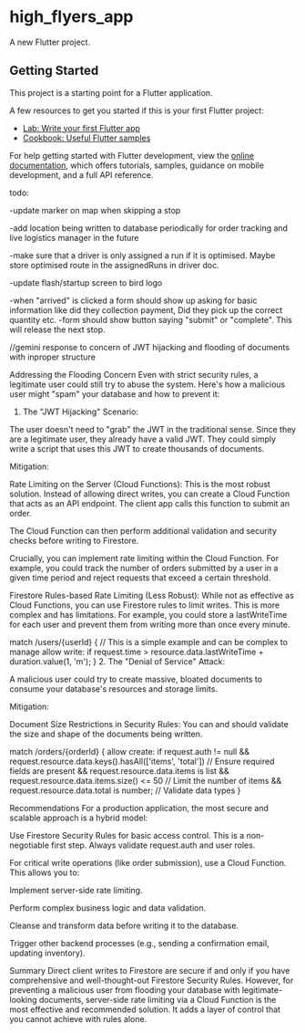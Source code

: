 # high_flyers_app

A new Flutter project.

## Getting Started

This project is a starting point for a Flutter application.

A few resources to get you started if this is your first Flutter project:

- [Lab: Write your first Flutter app](https://docs.flutter.dev/get-started/codelab)
- [Cookbook: Useful Flutter samples](https://docs.flutter.dev/cookbook)

For help getting started with Flutter development, view the
[online documentation](https://docs.flutter.dev/), which offers tutorials,
samples, guidance on mobile development, and a full API reference.



todo:

-update marker on map when skipping a stop

-add location being written to database periodically for order tracking and live logistics manager in the future

-make sure that a driver is only assigned a run if it is optimised. Maybe store optimised route in the assignedRuns in driver doc.

-update flash/startup screen to bird logo

-when "arrived" is clicked a form should show up asking for basic information like did they collection payment, Did they pick up the correct quantity etc.
-form should show button saying "submit" or "complete". This will release the next stop.













//gemini response to concern of JWT hijacking and flooding of documents with inproper structure


Addressing the Flooding Concern
Even with strict security rules, a legitimate user could still try to abuse the system. Here's how a malicious user might "spam" your database and how to prevent it:

1. The "JWT Hijacking" Scenario:

The user doesn't need to "grab" the JWT in the traditional sense. Since they are a legitimate user, they already have a valid JWT. They could simply write a script that uses this JWT to create thousands of documents.

Mitigation:

Rate Limiting on the Server (Cloud Functions): This is the most robust solution. Instead of allowing direct writes, you can create a Cloud Function that acts as an API endpoint. The client app calls this function to submit an order.

The Cloud Function can then perform additional validation and security checks before writing to Firestore.

Crucially, you can implement rate limiting within the Cloud Function. For example, you could track the number of orders submitted by a user in a given time period and reject requests that exceed a certain threshold.

Firestore Rules-based Rate Limiting (Less Robust): While not as effective as Cloud Functions, you can use Firestore rules to limit writes. This is more complex and has limitations. For example, you could store a lastWriteTime for each user and prevent them from writing more than once every minute.

match /users/{userId} {
  // This is a simple example and can be complex to manage
  allow write: if request.time > resource.data.lastWriteTime + duration.value(1, 'm');
}
2. The "Denial of Service" Attack:

A malicious user could try to create massive, bloated documents to consume your database's resources and storage limits.

Mitigation:

Document Size Restrictions in Security Rules: You can and should validate the size and shape of the documents being written.

match /orders/{orderId} {
  allow create: if request.auth != null
                && request.resource.data.keys().hasAll(['items', 'total']) // Ensure required fields are present
                && request.resource.data.items is list
                && request.resource.data.items.size() <= 50 // Limit the number of items
                && request.resource.data.total is number; // Validate data types
}

Recommendations
For a production application, the most secure and scalable approach is a hybrid model:

Use Firestore Security Rules for basic access control. This is a non-negotiable first step. Always validate request.auth and user roles.

For critical write operations (like order submission), use a Cloud Function. This allows you to:

Implement server-side rate limiting.

Perform complex business logic and data validation.

Cleanse and transform data before writing it to the database.

Trigger other backend processes (e.g., sending a confirmation email, updating inventory).

Summary
Direct client writes to Firestore are secure if and only if you have comprehensive and well-thought-out Firestore Security Rules. However, for preventing a malicious user from flooding your database with legitimate-looking documents, server-side rate limiting via a Cloud Function is the most effective and recommended solution. It adds a layer of control that you cannot achieve with rules alone.